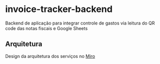 # invoice-tracker-backend
  Backend de aplicação para integrar controle de gastos via leitura do QR code das notas fiscais e Google Sheets

## Arquitetura
  Design da arquitetura dos serviços no [Miro](https://miro.com/app/board/o9J_ku03k3c=/)
